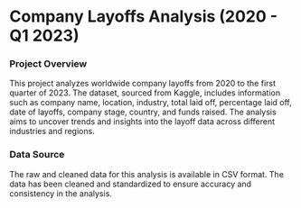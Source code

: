 <h1> Company Layoffs Analysis (2020 - Q1 2023)</h1>
 <h3>Project Overview</h3>
 <p1>
This project analyzes worldwide company layoffs from 2020 to the first quarter of 2023. The dataset, sourced from Kaggle, includes information such as company name, location, industry, total laid off, percentage laid off, date of layoffs, company stage, country, and funds raised. The analysis aims to uncover trends and insights into the layoff data across different industries and regions.
</p1>
<h3>Data Source </h3>
<p1>
The raw and cleaned data for this analysis is available in CSV format. The data has been cleaned and standardized to ensure accuracy and consistency in the analysis.
</p1>

